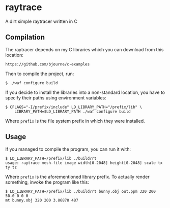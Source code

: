 # raytrace
A dirt simple raytracer written in C

## Compilation

The raytracer depends on my C libraries which you can download from
this location:

    https://github.com/bjourne/c-examples

Then to compile the project, run:

    $ ./waf configure build

If you decide to install the libraries into a non-standard location,
you have to specify their paths using environment variables:

    $ CFLAGS="-I/prefix/include" LD_LIBRARY_PATH="/prefix/lib" \
        LIBRARY_PATH=$LD_LIBRARY_PATH ./waf configure build

Where `prefix` is the file system prefix in which they were
installed.

## Usage

If you managed to compile the program, you can run it with:

    $ LD_LIBRARY_PATH=/prefix/lib ./build/rt
    usage: raytrace mesh-file image width[0-2048] height[0-2048] scale tx ty tz

Where `prefix` is the aforementioned library prefix. To actually
render something, invoke the program like this:

    $ LD_LIBRARY_PATH=/prefix/lib ./build/rt bunny.obj out.ppm 320 200 50.0 0 0 0
    mt bunny.obj 320 200 3.86878 487
